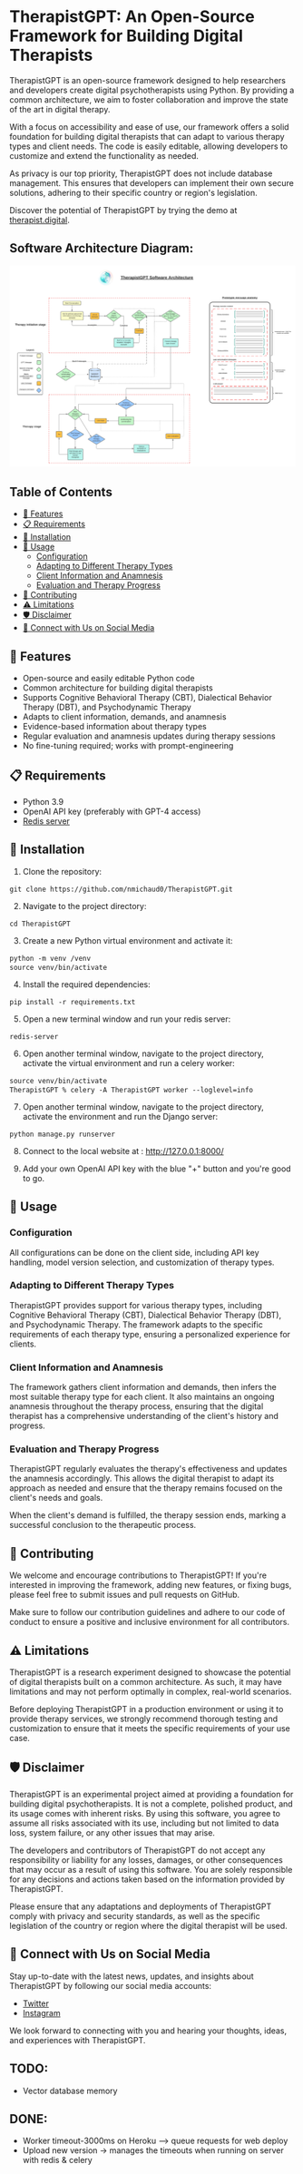 # TherapistGPT: An Open-Source Framework for Building Digital Therapists

TherapistGPT is an open-source framework designed to help researchers and developers create digital psychotherapists using Python. By providing a common architecture, we aim to foster collaboration and improve the state of the art in digital therapy.

With a focus on accessibility and ease of use, our framework offers a solid foundation for building digital therapists that can adapt to various therapy types and client needs. The code is easily editable, allowing developers to customize and extend the functionality as needed.

As privacy is our top priority, TherapistGPT does not include database management. This ensures that developers can implement their own secure solutions, adhering to their specific country or region's legislation.

Discover the potential of TherapistGPT by trying the demo at [therapist.digital](http://therapist.digital).

## Software Architecture Diagram:

![](Software_Arch.png?raw=true)

## Table of Contents

- [🚀 Features](#-features)
- [📋 Requirements](#-requirements)
- [💾 Installation](#-installation)
- [🔧 Usage](#-usage)
  - [Configuration](#configuration)
  - [Adapting to Different Therapy Types](#adapting-to-different-therapy-types)
  - [Client Information and Anamnesis](#client-information-and-anamnesis)
  - [Evaluation and Therapy Progress](#evaluation-and-therapy-progress)
- [🌟 Contributing](#-contributing)
- [⚠️ Limitations](#-limitations)
- [🛡️ Disclaimer](#️-disclaimer)
- [📢 Connect with Us on Social Media](#-connect-with-us-on-social-media)

## 🚀 Features

- Open-source and easily editable Python code
- Common architecture for building digital therapists
- Supports Cognitive Behavioral Therapy (CBT), Dialectical Behavior Therapy (DBT), and Psychodynamic Therapy
- Adapts to client information, demands, and anamnesis
- Evidence-based information about therapy types
- Regular evaluation and anamnesis updates during therapy sessions
- No fine-tuning required; works with prompt-engineering

## 📋 Requirements

- Python 3.9
- OpenAI API key (preferably with GPT-4 access)
- [Redis server](https://redis.io/download/) 

## 💾 Installation

1. Clone the repository:

```
git clone https://github.com/nmichaud0/TherapistGPT.git
```

2. Navigate to the project directory:

```
cd TherapistGPT
```

3. Create a new Python virtual environment and activate it:

```
python -m venv /venv
source venv/bin/activate
```

4. Install the required dependencies:

```
pip install -r requirements.txt
```

5. Open a new terminal window and run your redis server:

```
redis-server
```

6. Open another terminal window, navigate to the project directory, activate the virtual environment and run a celery worker:

```
source venv/bin/activate
TherapistGPT % celery -A TherapistGPT worker --loglevel=info
```

7. Open another terminal window, navigate to the project directory, activate the environment and run the Django server:

```
python manage.py runserver
```

8. Connect to the local website at : http://127.0.0.1:8000/

9. Add your own OpenAI API key with the blue "+" button and you're good to go.

## 🔧 Usage

### Configuration

All configurations can be done on the client side, including API key handling, model version selection, and customization of therapy types.

### Adapting to Different Therapy Types

TherapistGPT provides support for various therapy types, including Cognitive Behavioral Therapy (CBT), Dialectical Behavior Therapy (DBT), and Psychodynamic Therapy. The framework adapts to the specific requirements of each therapy type, ensuring a personalized experience for clients.

### Client Information and Anamnesis

The framework gathers client information and demands, then infers the most suitable therapy type for each client. It also maintains an ongoing anamnesis throughout the therapy process, ensuring that the digital therapist has a comprehensive understanding of the client's history and progress.

### Evaluation and Therapy Progress

TherapistGPT regularly evaluates the therapy's effectiveness and updates the anamnesis accordingly. This allows the digital therapist to adapt its approach as needed and ensure that the therapy remains focused on the client's needs and goals.

When the client's demand is fulfilled, the therapy session ends, marking a successful conclusion to the therapeutic process.

## 🌟 Contributing

We welcome and encourage contributions to TherapistGPT! If you're interested in improving the framework, adding new features, or fixing bugs, please feel free to submit issues and pull requests on GitHub.

Make sure to follow our contribution guidelines and adhere to our code of conduct to ensure a positive and inclusive environment for all contributors.

## ⚠️ Limitations

TherapistGPT is a research experiment designed to showcase the potential of digital therapists built on a common architecture. As such, it may have limitations and may not perform optimally in complex, real-world scenarios.

Before deploying TherapistGPT in a production environment or using it to provide therapy services, we strongly recommend thorough testing and customization to ensure that it meets the specific requirements of your use case.

## 🛡️ Disclaimer

TherapistGPT is an experimental project aimed at providing a foundation for building digital psychotherapists. It is not a complete, polished product, and its usage comes with inherent risks. By using this software, you agree to assume all risks associated with its use, including but not limited to data loss, system failure, or any other issues that may arise.

The developers and contributors of TherapistGPT do not accept any responsibility or liability for any losses, damages, or other consequences that may occur as a result of using this software. You are solely responsible for any decisions and actions taken based on the information provided by TherapistGPT.

Please ensure that any adaptations and deployments of TherapistGPT comply with privacy and security standards, as well as the specific legislation of the country or region where the digital therapist will be used.

## 📢 Connect with Us on Social Media

Stay up-to-date with the latest news, updates, and insights about TherapistGPT by following our social media accounts:

- [Twitter](https://twitter.com/nizarmichaud_)
- [Instagram](https://instagram.com/nizarmichaud)

We look forward to connecting with you and hearing your thoughts, ideas, and experiences with TherapistGPT.

## TODO:

- Vector database memory

## DONE:

- Worker timeout-3000ms on Heroku --> queue requests for web deploy
- Upload new version -> manages the timeouts when running on server with redis & celery
